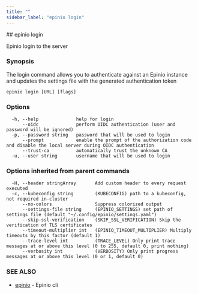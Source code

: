 ```yaml
---
title: ""
sidebar_label: "epinio login"
---
```


<head>
  <link rel="canonical" href="https://docs.epinio.io/references/commands/cli/epinio_login"/>
</head>
## epinio login

Epinio login to the server

### Synopsis

The login command allows you to authenticate against an Epinio instance and updates the settings file with the generated authentication token

```
epinio login [URL] [flags]
```

### Options

```
  -h, --help              help for login
      --oidc              perform OIDC authentication (user and password will be ignored)
  -p, --password string   password that will be used to login
      --prompt            enable the prompt of the authorization code and disable the local server during OIDC authentication
      --trust-ca          automatically trust the unknown CA
  -u, --user string       username that will be used to login
```

### Options inherited from parent commands

```
  -H, --header stringArray       Add custom header to every request executed
  -c, --kubeconfig string        (KUBECONFIG) path to a kubeconfig, not required in-cluster
      --no-colors                Suppress colorized output
      --settings-file string     (EPINIO_SETTINGS) set path of settings file (default "~/.config/epinio/settings.yaml")
      --skip-ssl-verification    (SKIP_SSL_VERIFICATION) Skip the verification of TLS certificates
      --timeout-multiplier int   (EPINIO_TIMEOUT_MULTIPLIER) Multiply timeouts by this factor (default 1)
      --trace-level int          (TRACE_LEVEL) Only print trace messages at or above this level (0 to 255, default 0, print nothing)
      --verbosity int            (VERBOSITY) Only print progress messages at or above this level (0 or 1, default 0)
```

### SEE ALSO

* [epinio](./epinio.md)	 - Epinio cli

